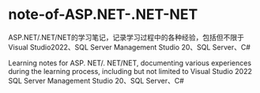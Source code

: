 # note-of-ASP.NET-.NET-NET
ASP.NET/.NET/NET的学习笔记，记录学习过程中的各种经验，包括但不限于Visual Studio2022、SQL Server Management Studio 20、SQL Server、C#

Learning notes for ASP. NET/. NET/NET, documenting various experiences during the learning process, including but not limited to Visual Studio 2022 SQL Server Management Studio 20、SQL Server、C#
